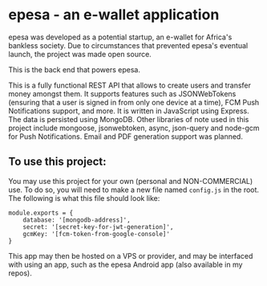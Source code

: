 # epesa - an e-wallet application

epesa was developed as a potential startup, an e-wallet for Africa's bankless society.  Due to circumstances that prevented epesa's eventual launch, the project was made open source.

This is the back end that powers epesa.

This is a fully functional REST API that allows to create users and transfer money amongst them.  It supports features such as JSONWebTokens (ensuring that a user is signed in from only one device at a time), FCM Push Notifications support, and more.  It is written in JavaScript using Express.  The data is persisted using MongoDB.  Other libraries of note used in this project include mongoose, jsonwebtoken, async, json-query and node-gcm for Push Notifications.  Email and PDF generation support was planned.

## To use this project:

You may use this project for your own (personal and NON-COMMERCIAL) use.  To do so, you will need to make a new file named ```config.js``` in the root.  The following is what this file should look like:

```
module.exports = {
	database: '[mongodb-address]',
	secret: '[secret-key-for-jwt-generation]',
	gcmKey: '[fcm-token-from-google-console]'
}
```

This app may then be hosted on a VPS or provider, and may be interfaced with using an app, such as the epesa Android app (also available in my repos).